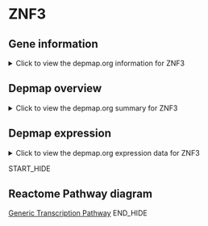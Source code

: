 <h1>ZNF3</h1>

<h2>Gene information</h2>
<details>
  <summary>Click to view the depmap.org information for ZNF3</summary>
  <iframe src="https://depmap.org/portal/gene/ZNF3?tab=about" style="border:none;width:100%;height:800px"></iframe>
</details>

<h2>Depmap overview</h2>
<details>
  <summary>Click to view the depmap.org summary for ZNF3</summary>
  <iframe src="https://depmap.org/portal/gene/ZNF3?tab=overview" style="border:none;width:100%;height:800px"></iframe>
</details>

<h2>Depmap expression</h2>
<details>
  <summary>Click to view the depmap.org expression data for ZNF3</summary>
  <iframe src="https://depmap.org/portal/gene/ZNF3?tab=characterization" style="border:none;width:100%;height:800px"></iframe>
</details>


START_HIDE
<h2>Reactome Pathway diagram</h2>
<a href="https://reactome.org/PathwayBrowser/#/R-HSA-212436">Generic Transcription Pathway</a>
END_HIDE



